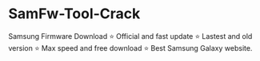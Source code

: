 # SamFw-Tool-Crack
Samsung Firmware Download ⭐ Official and fast update ⭐ Lastest and old version ⭐ Max speed and free download ⭐ Best Samsung Galaxy website.
